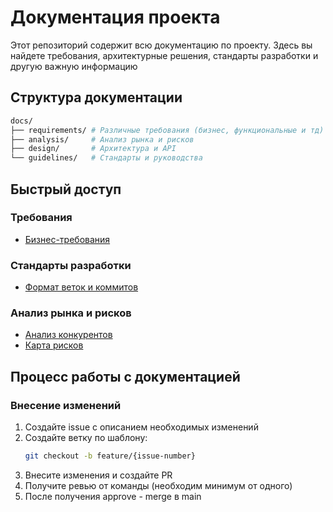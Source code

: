 # Документация проекта

Этот репозиторий содержит всю документацию по проекту. Здесь вы найдете требования, архитектурные решения, стандарты разработки и другую важную информацию

## Структура документации

```bash
docs/
├── requirements/ # Различные требования (бизнес, функциональные и тд)
├── analysis/     # Анализ рынка и рисков
├── design/       # Архитектура и API
└── guidelines/   # Стандарты и руководства
```

## Быстрый доступ

### Требования
- [Бизнес-требования](requirements/business.md)

### Стандарты разработки
- [Формат веток и коммитов](guidelines/branch-commit-format.md)

### Анализ рынка и рисков
- [Анализ конкурентов](analytics/competition-analysis.md)
- [Карта рисков](analytics/risk-map.md)

## Процесс работы с документацией

### Внесение изменений
1. Создайте issue с описанием необходимых изменений
2. Создайте ветку по шаблону:
   ```bash
   git checkout -b feature/{issue-number}
   ```
3. Внесите изменения и создайте PR
4. Получите ревью от команды (необходим минимум от одного)
5. После получения approve - merge в main
